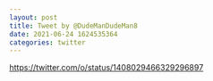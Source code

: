 ```yaml
--- 
layout: post 
title: Tweet by @DudeManDudeMan8 
date: 2021-06-24 1624535364 
categories: twitter 
--- 
```

https://twitter.com/o/status/1408029466329296897